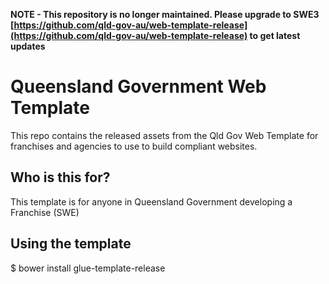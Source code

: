 **NOTE - This repository is no longer maintained. Please upgrade to SWE3 [https://github.com/qld-gov-au/web-template-release](https://github.com/qld-gov-au/web-template-release) to get latest updates**

# Queensland Government Web Template

This repo contains the released assets from the Qld Gov Web Template for franchises and agencies to use to build compliant websites.

## Who is this for?
This template is for anyone in Queensland Government developing a Franchise (SWE)

## Using the template
$ bower install glue-template-release

